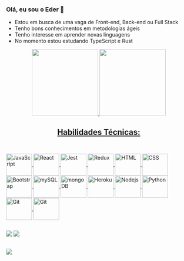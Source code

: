 ### Olá, eu sou o Eder 👋

- Estou em busca de uma vaga de Front-end, Back-end ou Full Stack
- Tenho bons conhecimentos em metodologias ágeis
- Tenho interesse em aprender novas linguagens
- No momento estou estudando TypeScript e Rust


<div align="center">
  <a href="https://github.com/edermotasantos">
  <img height="180em" src="https://github-readme-stats.vercel.app/api?username=edermotasantos&show_icons=true&theme=radical&include_all_commits=true&count_private=true"/>
<img height="180em" src="https://github-readme-stats.vercel.app/api/top-langs/?username=edermotasantos&layout=compact&langs_count=7&theme=radical"/>
<h2>Habilidades Técnicas:<h2/>  
</div>
<div style="display: inline_block"><br>
  <img align="center" alt="JavaScript" height="60" width="70" src="https://cdn.jsdelivr.net/gh/devicons/devicon/icons/javascript/javascript-plain.svg">
  <img align="center" alt="React" height="60" width="70" src="https://cdn.jsdelivr.net/gh/devicons/devicon/icons/react/react-original-wordmark.svg">
  <img align="center" alt="Jest" height="60" width="70" src="https://cdn.jsdelivr.net/gh/devicons/devicon/icons/jest/jest-plain.svg" />
  <img align="center" alt="Redux" height="60" width="70" src="https://cdn.jsdelivr.net/gh/devicons/devicon/icons/redux/redux-original.svg" />
  <img align="center" alt="HTML" height="60" width="70" src="https://cdn.jsdelivr.net/gh/devicons/devicon/icons/html5/html5-plain-wordmark.svg">
  <img align="center" alt="CSS" height="60" width="70" src="https://cdn.jsdelivr.net/gh/devicons/devicon/icons/css3/css3-plain-wordmark.svg">
  <img align="center" alt="Bootstrap" height="60" width="70" src="https://cdn.jsdelivr.net/gh/devicons/devicon/icons/bootstrap/bootstrap-plain-wordmark.svg" />
  <img align="center" alt="mySQL" height="60" width="70" src="https://cdn.jsdelivr.net/gh/devicons/devicon/icons/mysql/mysql-original-wordmark.svg">
  <img align="center" alt="mongoDB" height="60" width="70" src="https://cdn.jsdelivr.net/gh/devicons/devicon/icons/mongodb/mongodb-original-wordmark.svg">
  <img align="center" alt="Heroku" height="60" width="70" src="https://cdn.jsdelivr.net/gh/devicons/devicon/icons/heroku/heroku-plain-wordmark.svg" />
  <img align="center" alt="Nodejs" height="60" width="70" src="https://cdn.jsdelivr.net/gh/devicons/devicon/icons/nodejs/nodejs-plain-wordmark.svg" />
  <img align="center" alt="Python" height="60" width="70" src="https://cdn.jsdelivr.net/gh/devicons/devicon/icons/python/python-original-wordmark.svg">
  <img align="center" alt="Git" height="60" width="70" src="https://cdn.jsdelivr.net/gh/devicons/devicon/icons/git/git-original-wordmark.svg">
  <img align="center" alt="Git" height="60" width="70" src="https://cdn.jsdelivr.net/gh/devicons/devicon/icons/github/github-original-wordmark.svg">
  <!-- <img align="center" alt="C" height="60" width="70" src="https://cdn.jsdelivr.net/gh/devicons/devicon/icons/c/c-original.svg" /> -->
</div>
  
  ##
  
<div> 
  <a href="https://www.linkedin.com/in/eder-santos-dev/" target="_blank"><img src="https://img.shields.io/badge/-LinkedIn-%230077B5?style=for-the-badge&logo=linkedin&logoColor=white" target="_blank"></a> 
  <!--  <a href = "mailto:3derms@gmail.com"><img src="https://img.shields.io/badge/-Gmail-%23333?style=for-the-badge&logo=gmail&logoColor=white" target="_blank"></a> -->
  <a href = "mailto:eder.mota@outlook.com"><img src="https://img.shields.io/badge/Microsoft_Outlook-0078D4?style=for-the-badge&logo=microsoft-outlook&logoColor=white" target="_blank"></a> 
</div>

 ##
    
![](https://komarev.com/ghpvc/?username=your-github-username&color=green)
